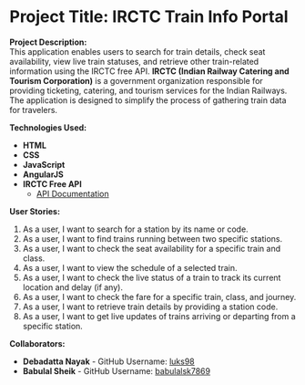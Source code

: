 # Project Title: **IRCTC Train Info Portal**

**Project Description:**  
This application enables users to search for train details, check seat availability, view live train statuses, and retrieve other train-related information using the IRCTC free API. **IRCTC (Indian Railway Catering and Tourism Corporation)** is a government organization responsible for providing ticketing, catering, and tourism services for the Indian Railways. The application is designed to simplify the process of gathering train data for travelers.

**Technologies Used:**  
* **HTML**  
* **CSS**  
* **JavaScript**  
* **AngularJS** 
* **IRCTC Free API**  
  - [API Documentation](https://www.allthingsdev.co/apimarketplace/endpoints/irctc/66601c6b98e9e140d6544339)

**User Stories:** 
1. As a user, I want to search for a station by its name or code.  
2. As a user, I want to find trains running between two specific stations.  
3. As a user, I want to check the seat availability for a specific train and class.  
4. As a user, I want to view the schedule of a selected train.  
5. As a user, I want to check the live status of a train to track its current location and delay (if any).  
6. As a user, I want to check the fare for a specific train, class, and journey.  
7. As a user, I want to retrieve train details by providing a station code.  
8. As a user, I want to get live updates of trains arriving or departing from a specific station.

**Collaborators:**
* **Debadatta Nayak** - GitHub Username: [luks98](https://github.com/luks98)  
* **Babulal Sheik** - GitHub Username: [babulalsk7869](https://github.com/babulalsk7869)
